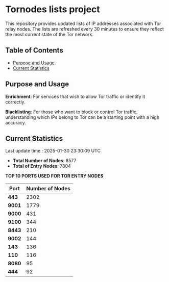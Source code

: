 # Tornodes lists project

This repository provides updated lists of IP addresses associated with Tor relay nodes. The lists are refreshed every 30 minutes to ensure they reflect the most current state of the Tor network.

## Table of Contents

- [Purpose and Usage](#purpose-and-usage)
- [Current Statistics](#current-statistics)


## Purpose and Usage

**Enrichment**: For services that wish to allow Tor traffic or identify it correctly.

**Blacklisting**: For those who want to block or control Tor traffic, understanding which IPs belong to Tor can be a starting point with a high accuracy.

## Current Statistics

Last update time : 2025-01-30 23:30:09 UTC

- **Total Number of Nodes**: 8577
- **Total of Entry Nodes**: 7804

**TOP 10 PORTS USED FOR TOR ENTRY NODES**

| **Port** | **Number of Nodes** |
|------|-----------------|
| **443**   | 2302  |
| **9001**   | 1779  |
| **9000**   | 431  |
| **9100**   | 344  |
| **8443**   | 210  |
| **9002**   | 144  |
| **143**   | 136  |
| **110**   | 116  |
| **8080**   | 95  |
| **444**   | 92  |

